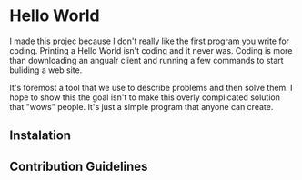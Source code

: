 # Hello World

I made this projec because I don't really like the first program you write for coding. Printing a Hello World isn't coding and it never was. Coding is more than downloading an angualr client and running a few commands to start buliding a web site. 

It's foremost a tool that we use to describe problems and then solve them. I hope to show this the goal isn't to make this overly complicated solution that "wows" people. It's just a simple program that anyone can create. 

## Instalation

## Contribution Guidelines

